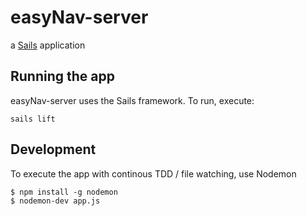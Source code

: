 # easyNav-server

a [Sails](http://sailsjs.org) application

## Running the app 

easyNav-server uses the Sails framework.  To run, execute:

    sails lift


## Development 

To execute the app with continous TDD / file watching, use Nodemon

	$ npm install -g nodemon
	$ nodemon-dev app.js
